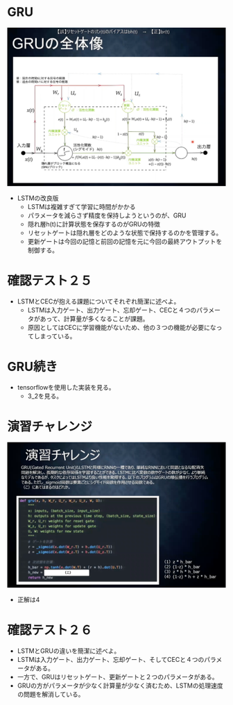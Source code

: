 <script type="text/x-mathjax-config">MathJax.Hub.Config({tex2jax:{inlineMath:[['\$','\$'],['\\(','\\)']],processEscapes:true},CommonHTML: {matchFontHeight:false}});</script>
<script type="text/javascript" async src="https://cdnjs.cloudflare.com/ajax/libs/mathjax/2.7.1/MathJax.js?config=TeX-MML-AM_CHTML"></script>

# GRU
![kakunin](imgs/GRU.png)
- LSTMの改良版
  - LSTMは複雑すぎて学習に時間がかかる
  - パラメータを減らさず精度を保持しようというのが、GRU
  - 隠れ層h(t)に計算状態を保存するのがGRUの特徴
  - リセットゲートは隠れ層をどのような状態で保持するのかを管理する。
  - 更新ゲートは今回の記憶と前回の記憶を元に今回の最終アウトプットを制御する。

# 確認テスト２５
- LSTMとCECが抱える課題についてそれぞれ簡潔に述べよ。
  - LSTMは入力ゲート、出力ゲート、忘却ゲート、CECと４つのパラメータがあって、計算量が多くなることが課題。
  - 原因としてはCECに学習機能がないため、他の３つの機能が必要になってしまっている。

# GRU続き
- tensorflowを使用した実装を見る。
  - 3_2を見る。

# 演習チャレンジ
![kakunin](imgs/EnshuChallange06.png)
- 正解は4

# 確認テスト２６
- LSTMとGRUの違いを簡潔に述べよ。
- LSTMは入力ゲート、出力ゲート、忘却ゲート、そしてCECと４つのパラメータがある。
- 一方で、GRUはリセットゲート、更新ゲートと２つのパラメータがある。
- GRUの方がパラメータが少なく計算量が少なく済むため、LSTMの処理速度の問題を解消している。



